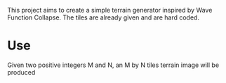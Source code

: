 This project aims to create a simple terrain generator inspired by Wave Function Collapse. The tiles are already given and are hard coded.

# Use

Given two positive integers M and N, an M by N tiles terrain image will be produced 